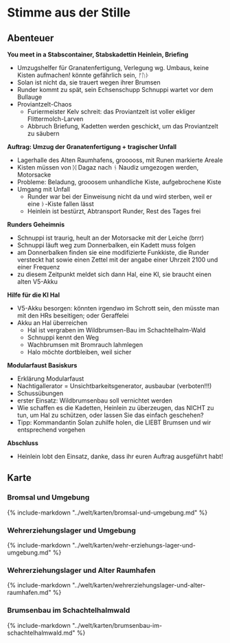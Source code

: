 # Stimme aus der Stille

## Abenteuer

**You meet in a Stabscontainer,  Stabskadettin Heinlein, Briefing**

* Umzugshelfer für Granatenfertigung, Verlegung wg. Umbaus, keine Kisten aufmachen! könnte gefährlich sein, ᚠᚢᚦ
* Solan ist nicht da, sie trauert wegen ihrer Brumsen
* Runder kommt zu spät, sein Echsenschupp Schnuppi wartet vor dem Bullauge
* Proviantzelt-Chaos
    * Furiermeister Kelv schreit: das Proviantzelt ist voller ekliger Flittermolch-Larven
    * Abbruch Briefung, Kadetten werden geschickt, um das Proviantzelt zu säubern

**Auftrag: Umzug der Granatenfertigung + tragischer Unfall**

* Lagerhalle des Alten Raumhafens, grooooss, mit Runen markierte Areale
* Kisten müssen von ᛞ Dagaz nach ᚾ Naudiz umgezogen werden, Motorsacke
* Probleme: Beladung, grooosem unhandliche Kiste, aufgebrochene Kiste
* Umgang mit Unfall
    * Runder war bei der Einweisung nicht da und wird sterben, weil er eine ᚦ-Kiste fallen lässt
    * Heinlein ist bestürzt, Abtransport Runder, Rest des Tages frei

**Runders Geheimnis**

* Schnuppi ist traurig, heult an der Motorsacke mit der Leiche (brrr)
* Schnuppi läuft weg zum Donnerbalken, ein Kadett muss folgen
* am Donnerbalken finden sie eine modifizierte Funkkiste, die Runder versteckt hat sowie einen Zettel mit der angabe einer Uhrzeit 2100 und einer Frequenz
* zu diesem Zeitpunkt meldet sich dann Hal, eine KI, sie braucht einen alten V5-Akku

**Hilfe für die KI Hal**

* V5-Akku besorgen: könnten irgendwo im Schrott sein, den müsste man mit den HRs beseitigen; oder Geraffelei
* Akku an Hal überreichen
    * Hal ist vergraben im Wildbrumsen-Bau im Schachtelhalm-Wald
    * Schnuppi kennt den Weg
    * Wachbrumsen mit Bromrauch lahmlegen
    * Halo möchte dortbleiben, weil sicher

**Modularfaust Basiskurs**

* Erklärung Modularfaust
* Nachtigallerator = Unsichtbarkeitsgenerator, ausbaubar (verboten!!!)
* Schussübungen
* erster Einsatz: Wildbrumsenbau soll vernichtet werden
* Wie schaffen es die Kadetten, Heinlein zu überzeugen, das NICHT zu tun, um Hal zu schützen, oder lassen Sie das einfach geschehen?
* Tipp: Kommandantin Solan zuhilfe holen, die LIEBT Brumsen und wir entsprechend vorgehen

**Abschluss**

* Heinlein lobt den Einsatz, danke, dass ihr euren Auftrag ausgeführt habt!

## Karte

### Bromsal und Umgebung

{% include-markdown "../welt/karten/bromsal-und-umgebung.md" %}

### Wehrerziehungslager und Umgebung

{% include-markdown "../welt/karten/wehr-erziehungs-lager-und-umgebung.md" %}

### Wehrerziehungslager und Alter Raumhafen

{% include-markdown "../welt/karten/wehrerziehungslager-und-alter-raumhafen.md" %}

### Brumsenbau im Schachtelhalmwald

{% include-markdown "../welt/karten/brumsenbau-im-schachtelhalmwald.md" %}
